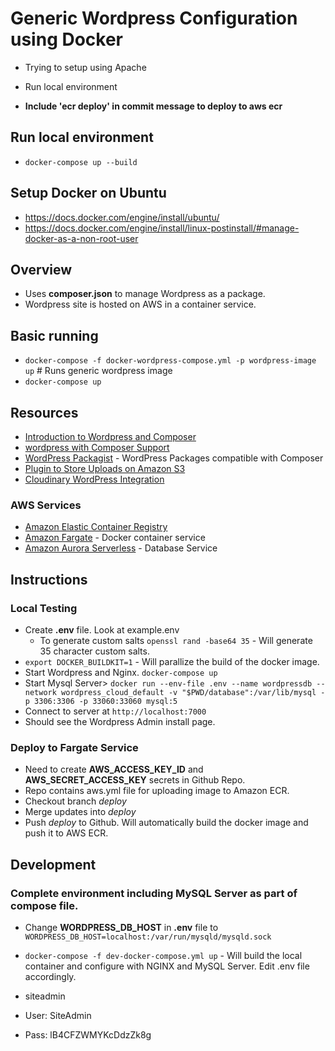 # Generic Wordpress Configuration using Docker
* Trying to setup using Apache
* Run local environment

* **Include 'ecr deploy' in commit message to deploy to aws ecr**
## Run local environment
* `docker-compose up --build`
## Setup Docker on Ubuntu
* https://docs.docker.com/engine/install/ubuntu/
* https://docs.docker.com/engine/install/linux-postinstall/#manage-docker-as-a-non-root-user
## Overview
* Uses **composer.json** to manage Wordpress as a package.
* Wordpress site is hosted on AWS in a container service.
## Basic running
*  `docker-compose -f docker-wordpress-compose.yml -p wordpress-image up` # Runs generic wordpress image
* `docker-compose up`
## Resources
* [Introduction to Wordpress and Composer](https://www.pmg.com/blog/composer-and-wordpress/?cn-reloaded=1)
* [wordpress with Composer Support](https://github.com/johnpbloch/wordpress)
* [WordPress Packagist](https://wpackagist.org/) - WordPress Packages compatible with Composer
* [Plugin to Store Uploads on Amazon S3](https://github.com/humanmade/S3-Uploads)
* [Cloudinary WordPress Integration](https://cloudinary.com/documentation/wordpress_integration)
### AWS Services
* [Amazon Elastic Container Registry](https://aws.amazon.com/ecr/)
* [Amazon Fargate](https://aws.amazon.com/fargate/) - Docker container service
* [Amazon Aurora Serverless](https://aws.amazon.com/rds/aurora/serverless/?nc=sn&loc=2&dn=6) - Database Service

## Instructions
### Local Testing
* Create **.env** file. Look at example.env
  * To generate custom salts `openssl rand -base64 35` - Will generate 35 character custom salts.
* `export DOCKER_BUILDKIT=1` - Will parallize the build of the docker image.
* Start Wordpress and Nginx. `docker-compose up`
* Start Mysql Server> `docker run --env-file .env --name wordpressdb --network wordpress_cloud_default -v "$PWD/database":/var/lib/mysql -p 3306:3306 -p 33060:33060 mysql:5`
* Connect to server at `http://localhost:7000`
* Should see the Wordpress Admin install page.

### Deploy to Fargate Service
* Need to create **AWS_ACCESS_KEY_ID** and **AWS_SECRET_ACCESS_KEY** secrets in Github Repo.
* Repo contains aws.yml file for uploading image to Amazon ECR.
* Checkout branch *deploy*
* Merge updates into *deploy*
* Push *deploy* to Github. Will automatically build the docker image and push it to AWS ECR.

## Development
### Complete environment including MySQL Server as part of compose file.
  * Change **WORDPRESS_DB_HOST** in **.env** file to `WORDPRESS_DB_HOST=localhost:/var/run/mysqld/mysqld.sock`
  * `docker-compose -f dev-docker-compose.yml up` - Will build the local container and configure with NGINX and MySQL Server. Edit .env file accordingly.

* siteadmin
* User: SiteAdmin
* Pass: lB4CFZWMYKcDdzZk8g
